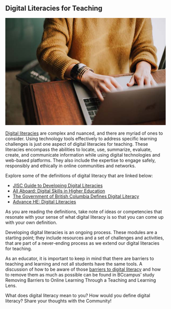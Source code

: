 ## Digital Literacies for Teaching

![](images/digLit.jpg)

[Digital literacies](https://dmlcentral.net/wp-content/uploads/files/doug-belshaw-edd-thesis-final.pdf) are complex and nuanced, and there are myriad of ones to consider. Using technology tools effectively to address specific learning challenges is just one aspect of digital literacies for teaching. These literacies encompass the abilities to locate, use, summarize, evaluate, create, and communicate information while using digital technologies and web-based platforms. They also include the expertise to engage safely, responsibly and ethically in online communities and networks.

Explore some of the definitions of digital literacy that are linked below:

*   [JISC Guide to Developing Digital Literacies](https://www.jisc.ac.uk/full-guide/developing-digital-literacies)
*   [All Aboard: Digital Skills in Higher Education](https://www.allaboardhe.ie/)
*   [The Government of British Columbia Defines Digital Literacy](https://www2.gov.bc.ca/gov/content/education-training/k-12/teach/resources-for-teachers/digital-literacy)
*   [Advance HE: Digital Literacies](https://www.advance-he.ac.uk/knowledge-hub/digital-literacies)

As you are reading the definitions, take note of ideas or competencies that resonate with your sense of what digital literacy is so that you can come up with your own definition.

Developing digital literacies is an ongoing process. These modules are a starting point; they include resources and a set of challenges and activities, that are part of a never-ending process as we extend our digital literacies for teaching.

As an educator, it is important to keep in mind that there are barriers to teaching and learning and not all students have the same tools. A discussion of how to be aware of those [barriers to digital literacy](https://bccampus.ca/wp-content/uploads/2020/07/Barriers-Digital-Literacy.pdf) and how to remove them as much as possible can be found in BCcampus’ study Removing Barriers to Online Learning Through a Teaching and Learning Lens.

What does digital literacy mean to you? How would you define digital literacy? Share your thoughts with the Community!
